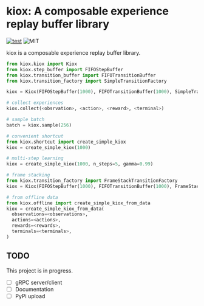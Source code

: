 # kiox: A composable experience replay buffer library
[![test](https://github.com/takuseno/kiox/actions/workflows/test.yml/badge.svg)](https://github.com/takuseno/kiox/actions/workflows/test.yml)
![MIT](https://img.shields.io/badge/license-MIT-blue)

kiox is a composable experience replay buffer library.

```py
from kiox.kiox import Kiox
from kiox.step_buffer import FIFOStepBuffer
from kiox.transition_buffer import FIFOTransitionBuffer
from kiox.transition_factory import SimpleTransitionFactory

kiox = Kiox(FIFOStepBuffer(1000), FIFOTransitionBuffer(1000), SimpleTransitionFactory())

# collect experiences
kiox.collect(<obsrvation>, <action>, <reward>, <terminal>)

# sample batch
batch = kiox.sample(256)

# convenient shortcut
from kiox.shortcut import create_simple_kiox
kiox = create_simple_kiox(1000)

# multi-step learning
kiox = create_simple_kiox(1000, n_steps=5, gamma=0.99)

# frame stacking
from kiox.transition_factory import FrameStackTransitionFactory
kiox = Kiox(FIFOStepBuffer(1000), FIFOTransitionBuffer(1000), FrameStackTransitionFactory(n_frames=4))

# from offline data
from kiox.offline import create_simple_kiox_from_data
kiox = create_simple_kiox_from_data(
  observations=<observations>,
  actions=<actions>,
  rewards=<rewards>,
  terminals=<terminals>,
)
```

## TODO
This project is in progress.

- [ ] gRPC server/client
- [ ] Documentation
- [ ] PyPi upload
